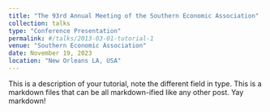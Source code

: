 ```yaml
---
title: "The 93rd Annual Meeting of the Southern Economic Association"
collection: talks
type: "Conference Presentation"
permalink: #/talks/2013-03-01-tutorial-1
venue: "Southern Economic Association"
date: November 19, 2023
location: "New Orleans LA, USA"
---
```


This is a description of your tutorial, note the different field in type. This is a markdown files that can be all markdown-ified like any other post. Yay markdown!
